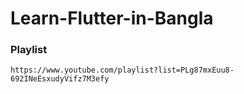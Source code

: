 # Learn-Flutter-in-Bangla
### Playlist
    https://www.youtube.com/playlist?list=PLg87mxEuu8-692INeEsxudyVifz7M3efy
